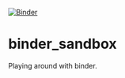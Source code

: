 [![Binder](https://mybinder.org/badge_logo.svg)](https://mybinder.org/v2/gh/t-tibor/binder_sandbox/master)

# binder_sandbox
Playing around with binder.
